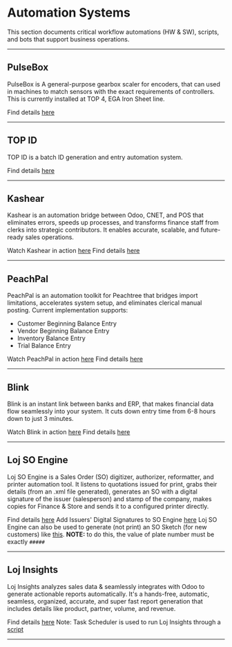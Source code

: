 # Automation Systems

This section documents critical workflow automations (HW & SW), scripts, and bots that support business operations.

---

## PulseBox

PulseBox is A general-purpose gearbox scaler for encoders, that can used in machines to match sensors with the exact requirements of controllers. This is currently installed at TOP 4, EGA Iron Sheet line.

Find details [here](./PulseBox/)

---

## TOP ID

TOP ID is a batch ID generation and entry automation system.

Find details [here](./TOP%20ID/)

---

## Kashear

Kashear is an automation bridge between Odoo, CNET, and POS that eliminates errors, speeds up processes, and transforms finance staff from clerks into strategic contributors. It enables accurate, scalable, and future-ready sales operations.

Watch Kashear in action [here](https://youtube.com/shorts/5uMb_Zu7hSY)
Find details [here](./Kashear/)

---

## PeachPal

PeachPal is an automation toolkit for Peachtree that bridges import limitations, accelerates system setup, and eliminates clerical manual posting.
Current implementation supports:

- Customer Beginning Balance Entry
- Vendor Beginning Balance Entry
- Inventory Balance Entry
- Trial Balance Entry

Watch PeachPal in action [here](https://youtu.be/Naj-vUEagPI)
Find details [here](./PeachPal/)

---

## Blink

Blink is an instant link between banks and ERP, that makes financial data flow seamlessly into your system. It cuts down entry time from 6-8 hours down to just 3 minutes.

Watch Blink in action [here](https://youtu.be/g9lDs_T_Biw)
Find details [here](./Blink/)

---

## Loj SO Engine

Loj SO Engine is a Sales Order (SO) digitizer, authorizer, reformatter, and printer automation tool. It listens to quotations issued for print, grabs their details (from an .xml file generated), generates an SO with a digital signature of the issuer (salesperson) and stamp of the company, makes copies for Finance & Store and sends it to a configured printer directly.

Find details [here](./Loj%20SO%20Engine/)
Add Issuers' Digital Signatures to SO Engine [here](https://youtu.be/sE7V-jnQYKo)
Loj SO Engine can also be used to generate (not print) an SO Sketch (for new customers) like [this](https://youtu.be/5R37gigpQQU). **NOTE:** to do this, the value of plate number must be exactly `#####`

---

## Loj Insights

Loj Insights analyzes sales data & seamlessly integrates with Odoo to generate actionable reports automatically. It's a hands-free, automatic, seamless, organized, accurate, and super fast report generation that includes details like product, partner, volume, and revenue.

Find details [here](./Loj%20Insights/)
Note: Task Scheduler is used to run Loj Insights through a [script](./Loj%20Insights/script/run_loj_insights.bat)

---
